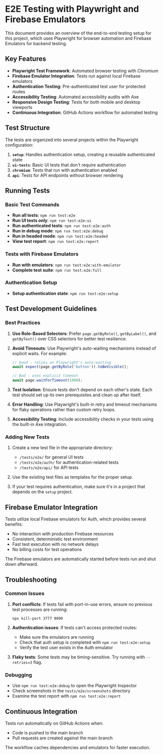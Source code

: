 # E2E Testing with Playwright and Firebase Emulators

This document provides an overview of the end-to-end testing setup for this project, which uses Playwright for browser automation and Firebase Emulators for backend testing.

## Key Features

- **Playwright Test Framework**: Automated browser testing with Chromium
- **Firebase Emulator Integration**: Tests run against local Firebase emulators
- **Authentication Testing**: Pre-authenticated test user for protected routes
- **Accessibility Testing**: Automated accessibility audits with Axe
- **Responsive Design Testing**: Tests for both mobile and desktop viewports
- **Continuous Integration**: GitHub Actions workflow for automated testing

## Test Structure

The tests are organized into several projects within the Playwright configuration:

1. **`setup`**: Handles authentication setup, creating a reusable authenticated state
2. **`ui-tests`**: Basic UI tests that don't require authentication
3. **`chromium`**: Tests that run with authentication enabled
4. **`api`**: Tests for API endpoints without browser rendering

## Running Tests

### Basic Test Commands

- **Run all tests**: `npm run test:e2e`
- **Run UI tests only**: `npm run test:e2e:ui`
- **Run authenticated tests**: `npm run test:e2e:auth`
- **Run in debug mode**: `npm run test:e2e:debug`
- **Run in headed mode**: `npm run test:e2e:headed`
- **View test report**: `npm run test:e2e:report`

### Tests with Firebase Emulators

- **Run with emulators**: `npm run test:e2e:with-emulator`
- **Complete test suite**: `npm run test:e2e:full`

### Authentication Setup

- **Setup authentication state**: `npm run test:e2e:setup`

## Test Development Guidelines

### Best Practices

1. **Use Role-Based Selectors**: Prefer `page.getByRole()`, `getByLabel()`, and `getByText()` over CSS selectors for better test resilience.

2. **Avoid Timeouts**: Use Playwright's auto-waiting mechanisms instead of explicit waits. For example:

   ```typescript
   // Good - relies on Playwright's auto-waiting
   await expect(page.getByRole('button')).toBeVisible();

   // Bad - uses explicit timeout
   await page.waitForTimeout(1000);
   ```

3. **Test Isolation**: Ensure tests don't depend on each other's state. Each test should set up its own prerequisites and clean up after itself.

4. **Error Handling**: Use Playwright's built-in retry and timeout mechanisms for flaky operations rather than custom retry loops.

5. **Accessibility Testing**: Include accessibility checks in your tests using the built-in Axe integration.

### Adding New Tests

1. Create a new test file in the appropriate directory:

   - `/tests/e2e/` for general UI tests
   - `/tests/e2e/auth/` for authentication-related tests
   - `/tests/e2e/api/` for API tests

2. Use the existing test files as templates for the proper setup.

3. If your test requires authentication, make sure it's in a project that depends on the `setup` project.

## Firebase Emulator Integration

Tests utilize local Firebase emulators for Auth, which provides several benefits:

- No interaction with production Firebase resources
- Consistent, deterministic test environment
- Fast test execution with no network delays
- No billing costs for test operations

The Firebase emulators are automatically started before tests run and shut down afterward.

## Troubleshooting

### Common Issues

1. **Port conflicts**: If tests fail with port-in-use errors, ensure no previous test processes are running:

   ```
   npx kill-port 3777 9099
   ```

2. **Authentication issues**: If tests can't access protected routes:

   - Make sure the emulators are running
   - Check that auth setup is completed with `npm run test:e2e:setup`
   - Verify the test user exists in the Auth emulator

3. **Flaky tests**: Some tests may be timing-sensitive. Try running with `--retries=3` flag.

### Debugging

- Use `npm run test:e2e:debug` to open the Playwright Inspector
- Check screenshots in the `tests/e2e/screenshots` directory
- Examine the test report with `npm run test:e2e:report`

## Continuous Integration

Tests run automatically on GitHub Actions when:

- Code is pushed to the main branch
- Pull requests are created against the main branch

The workflow caches dependencies and emulators for faster execution.
